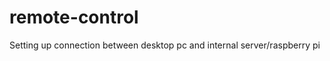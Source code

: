 remote-control
==============

Setting up connection between desktop pc and internal server/raspberry pi
